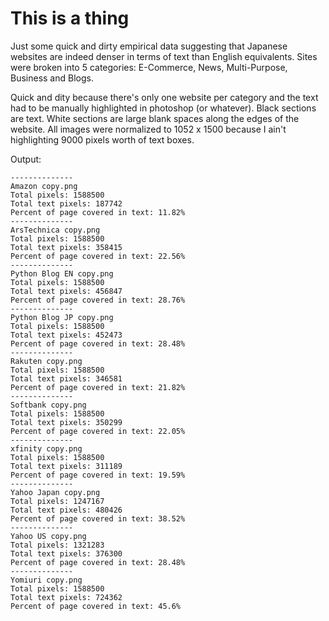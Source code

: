 # This is a thing
Just some quick and dirty empirical data suggesting that Japanese websites are indeed denser in terms of text than English equivalents. Sites were broken into 5 categories: E-Commerce, News, Multi-Purpose, Business and Blogs. 

Quick and dity because there's only one website per category and the text had to be manually highlighted in photoshop (or whatever). Black sections are text. White sections are large blank spaces along the edges of the website. All images were normalized to 1052 x 1500 because I ain't highlighting 9000 pixels worth of text boxes.

Output:
```
--------------
Amazon copy.png
Total pixels: 1588500
Total text pixels: 187742
Percent of page covered in text: 11.82%
--------------
ArsTechnica copy.png
Total pixels: 1588500
Total text pixels: 358415
Percent of page covered in text: 22.56%
--------------
Python Blog EN copy.png
Total pixels: 1588500
Total text pixels: 456847
Percent of page covered in text: 28.76%
--------------
Python Blog JP copy.png
Total pixels: 1588500
Total text pixels: 452473
Percent of page covered in text: 28.48%
--------------
Rakuten copy.png
Total pixels: 1588500
Total text pixels: 346581
Percent of page covered in text: 21.82%
--------------
Softbank copy.png
Total pixels: 1588500
Total text pixels: 350299
Percent of page covered in text: 22.05%
--------------
xfinity copy.png
Total pixels: 1588500
Total text pixels: 311189
Percent of page covered in text: 19.59%
--------------
Yahoo Japan copy.png
Total pixels: 1247167
Total text pixels: 480426
Percent of page covered in text: 38.52%
--------------
Yahoo US copy.png
Total pixels: 1321283
Total text pixels: 376300
Percent of page covered in text: 28.48%
--------------
Yomiuri copy.png
Total pixels: 1588500
Total text pixels: 724362
Percent of page covered in text: 45.6%
```

